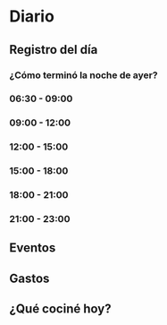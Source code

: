 # Diario
## Registro del día

### ¿Cómo terminó la noche de ayer?

### 06:30 - 09:00

### 09:00 - 12:00

### 12:00 - 15:00

### 15:00 - 18:00

### 18:00 - 21:00

### 21:00 - 23:00




## Eventos


## Gastos


## ¿Qué cociné hoy?

